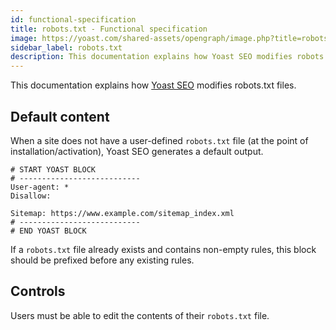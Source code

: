 ```yaml
---
id: functional-specification
title: robots.txt - Functional specification
image: https://yoast.com/shared-assets/opengraph/image.php?title=robots.txt - Functional specification
sidebar_label: robots.txt
description: This documentation explains how Yoast SEO modifies robots.txt files.
---
```

This documentation explains how [Yoast SEO](https://yoast.com/wordpress/plugins/seo/) modifies robots.txt files.

## Default content
When a site does not have a user-defined `robots.txt` file (at the point of installation/activation), Yoast SEO generates a default output.

```
# START YOAST BLOCK
# ---------------------------
User-agent: *
Disallow:

Sitemap: https://www.example.com/sitemap_index.xml
# ---------------------------
# END YOAST BLOCK
```

If a `robots.txt` file already exists and contains non-empty rules, this block should be prefixed before any existing rules.

## Controls
Users must be able to edit the contents of their `robots.txt` file.
